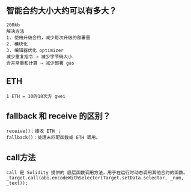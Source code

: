 ## 智能合约大小大约可以有多大？
```
200kb
解决方法
1. 使用升级合约，减少每次升级的部署量
2. 模块化
3. 编辑器优化 optimizer
减少重复指令 → 减少字节码大小
合并常量和计算 → 减少部署 gas
```

## ETH
```
1 ETH = 10的18次方 gwei
```

## fallback 和 receive 的区别？
```
receive()：接收 ETH ；
fallback()：处理未匹配函数或 ETH 调用。
```

## call方法
```
call 是 Solidity 提供的 底层函数调用方法，用于在运行时动态调用其他合约的函数。
_target.call(abi.encodeWithSelector(Target.setData.selector, _num, _text));


```




